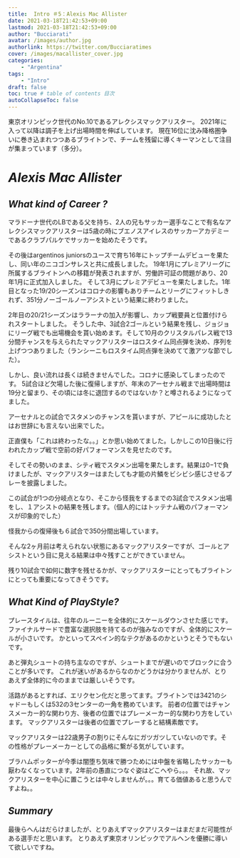 ```yaml
---
title:  Intro ＃5：Alexis Mac Allister
date: 2021-03-18T21:42:53+09:00
lastmod: 2021-03-18T21:42:53+09:00
author: "Bucciarati"
avatar: /images/author.jpg
authorlink: https://twitter.com/Bucciaratimes
cover: /images/macallister_cover.jpg
categories:
    - "Argentina"
tags: 
    - "Intro"
draft: false
toc: true # table of contents 目次
autoCollapseToc: false
---
```


東京オリンピック世代のNo.10であるアレクシスマックアリスター。
2021年に入って以降は調子を上げ出場時間を伸ばしています。
現在16位に沈み降格圏争いに巻き込まれつつあるブライトンで、チームを残留に導くキーマンとして注目が集まっています（多分）。


# _Alexis Mac Allister_


## _What kind of Career ?_

マラドーナ世代のLBである父を持ち、2人の兄もサッカー選手なことで有名なアレクシスマックアリスターは5歳の時にブエノスアイレスのサッカーアカデミーであるクラブパルケでサッカーを始めたそうです。

その後はargentinos juniorsのユースで育ち16年にトップチームデビューを果たし、同い年のニコゴンサレスと共に成長しました。
19年1月にプレミアリーグに所属するブライトンへの移籍が発表されますが、労働許可証の問題があり、20年1月に正式加入しました。
そして3月にプレミアデビューを果たしました。1年目となった19/20シーズンはコロナの影響もありチームとリーグにフィットしきれず、351分ノーゴールノーアシストという結果に終わりました。

2年目の20/21シーズンはララーナの加入が影響し、カップ戦要員と位置付けられスタートしました。
そうした中、3試合2ゴールという結果を残し、ジョジョにリーグ戦でも出場機会を貰い始めます。そして10月のクリスタルパレス戦で13分間チャンスを与えられたマックアリスターはロスタイム同点弾を決め、序列を上げつつありました（ランシーニもロスタイム同点弾を決めてて激アツな節でした）。

しかし、良い流れは長くは続きませんでした。コロナに感染してしまったのです。
5試合ほど欠場した後に復帰しますが、年末のアーセナル戦まで出場時間は19分と留まり、その頃には冬に退団するのではないか？と噂されるようになってました。

アーセナルとの試合でスタメンのチャンスを貰いますが、アピールに成功したとはお世辞にも言えない出来でした。

正直僕も「これは終わったな。。」とか思い始めてました。しかしこの10日後に行われたカップ戦で空前の好パフォーマンスを見せたのです。

そしてその勢いのまま、シティ戦でスタメン出場を果たします。結果は0−1で負けましたが、マックアリスターはまたしても才能の片鱗をビシビシ感じさせるプレーを披露しました。

この試合が1つの分岐点となり、そこから怪我をするまでの3試合でスタメン出場をし、１アシストの結果を残します。（個人的にはトッテナム戦のパフォーマンスが印象的でした）

怪我からの復帰後も６試合で350分間出場しています。

そんな2ヶ月前は考えられない状態にあるマックアリスターですが、ゴールとアシストという目に見える結果は中々残すことができていません。

残り10試合で如何に数字を残せるかが、マックアリスターにとってもブライトンにとっても重要になってきそうです。

## _What Kind of PlayStyle?_

プレースタイルは、往年のルーニーを全体的にスケールダウンさせた感じです。
ファイナルサードで豊富な選択肢を持てるのが強みなのですが、全体的にスケールが小さいです。
かといってスペイン的なテクがあるのかというとそうでもないです。

あと弾丸シュートの持ち主なのですが、シュートまでが遅いのでブロックに合うことが多いです。
これが迷いがあるからなのかどうかは分かりませんが、とりあえず全体的に今のままでは厳しいそうです。

活路があるとすれば、エリクセン化だと思ってます。ブライトンでは3421のシャドーもしくは532の3センターの一角を務めています。
前者の位置ではチャンスメーカー的な関わり方、後者の位置ではプレーメーカー的な関わり方をしています。
マックアリスターは後者の位置でプレーすると結構素敵です。

マックアリスターは22歳男子の割りにそんなにガツガツしていないのです。その性格がプレーメーカーとしての品格に繋がる気がしています。

ブラハムポッターが今季は闇堕ち気味で勝つためには中盤を省略したサッカーも厭わなくなっています。2年前の愚直につなぐ姿はどこへやら。。。
それ故、マックアリスターを中心に置こうとは中々しませんが。。。育てる価値あると思うんですよね。。

## _Summary_

最後らへんはだらけましたが、とりあえずマックアリスターはまだまだ可能性がある選手だと思います。
とりあえず東京オリンピックでアルヘンを優勝に導いて欲しいですね。























